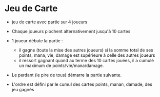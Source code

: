 # Jeu de Carte

- jeu de carte avec partie sur 4 joueurs
- Chaque joueurs piochent alternativement jusqu'à 10 cartes
- 1 joueur débute la partie :
	- il gagne (toute la mise des autres joueurs) si la somme total de ses points,  mana, vie, damage est supérieure à celle des autres joueurs
	- il ressort gagnant quand au terme des 10 cartes jouées, il a cumulé un maximum de points/vie/mana/damage.

- Le perdant (le pire de tous) démarre la partie suivante.
- L'ordre est défini par le cumul des cartes points, manan, damade, des jeu gagnés



